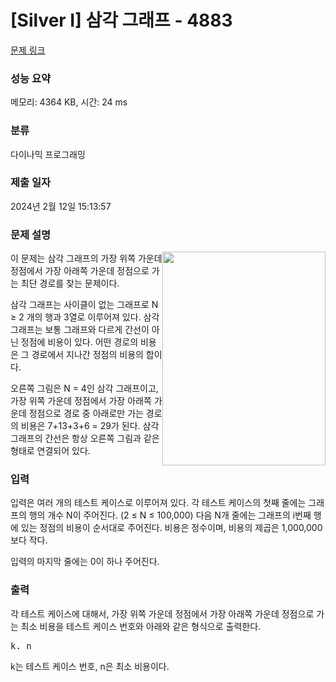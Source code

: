 # [Silver I] 삼각 그래프 - 4883 

[문제 링크](https://www.acmicpc.net/problem/4883) 

### 성능 요약

메모리: 4364 KB, 시간: 24 ms

### 분류

다이나믹 프로그래밍

### 제출 일자

2024년 2월 12일 15:13:57

### 문제 설명

<p><img alt="" src="https://www.acmicpc.net/upload/images/trigraph.png" style="float:right; height:342px; width:261px">이 문제는 삼각 그래프의 가장 위쪽 가운데 정점에서 가장 아래쪽 가운데 정점으로 가는 최단 경로를 찾는 문제이다.</p>

<p>삼각 그래프는 사이클이 없는 그래프로 N ≥ 2 개의 행과 3열로 이루어져 있다. 삼각 그래프는 보통 그래프와 다르게 간선이 아닌 정점에 비용이 있다. 어떤 경로의 비용은 그 경로에서 지나간 정점의 비용의 합이다.</p>

<p>오른쪽 그림은 N = 4인 삼각 그래프이고, 가장 위쪽 가운데 정점에서 가장 아래쪽 가운데 정점으로 경로 중 아래로만 가는 경로의 비용은 7+13+3+6 = 29가 된다. 삼각 그래프의 간선은 항상 오른쪽 그림과 같은 형태로 연결되어 있다.</p>

### 입력 

 <p>입력은 여러 개의 테스트 케이스로 이루어져 있다. 각 테스트 케이스의 첫째 줄에는 그래프의 행의 개수 N이 주어진다. (2 ≤ N ≤ 100,000) 다음 N개 줄에는 그래프의 i번째 행에 있는 정점의 비용이 순서대로 주어진다. 비용은 정수이며, 비용의 제곱은 1,000,000보다 작다.</p>

<p>입력의 마지막 줄에는 0이 하나 주어진다.</p>

### 출력 

 <p>각 테스트 케이스에 대해서, 가장 위쪽 가운데 정점에서 가장 아래쪽 가운데 정점으로 가는 최소 비용을 테스트 케이스 번호와 아래와 같은 형식으로 출력한다.</p>

<pre>k. n</pre>

<p>k는 테스트 케이스 번호, n은 최소 비용이다.</p>

